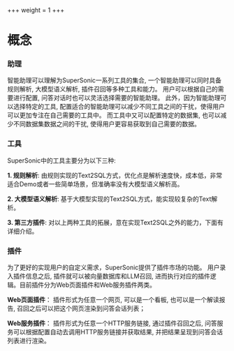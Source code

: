 +++
weight = 1
+++

# 概念

### **助理**
智能助理可以理解为SuperSonic一系列工具的集合, 一个智能助理可以同时具备规则解析, 大模型语义解析, 插件召回等多种工具和能力。
用户可以根据自己的需要进行配置, 问答对话时也可以灵活选择需要的智能助理。 此外，因为智能助理可以选择特定的工具, 
配置适合的智能助理可以减少不同工具之间的干扰，使得用户可以更加专注在自己需要的工具中。
而工具中又可以配置特定的数据集, 也可以减少不同数据集数据之间的干扰, 使得用户更容易获取到自己需要的数据。

### **工具**
SuperSonic中的工具主要分为以下三种:

**1. 规则解析**: 由规则实现的Text2SQL方式，优化点是解析速度快，成本低，非常适合Demo或者一些简单场景，但准确率没有大模型语义解析高。

**2. 大模型语义解析**: 基于大模型实现的Text2SQL方式，能实现较复杂的Text解析。

**3. 第三方插件**: 对以上两种工具的拓展，意在实现Text2SQL之外的能力，下面有详细介绍。

### **插件**

为了更好的实现用户的自定义需求，SuperSonic提供了插件市场的功能。 用户录入插件信息之后, 插件就可以被向量数据库和LLM召回, 进而执行对应的插件逻辑。目前插件分为Web页面插件和Web服务插件两类。

**Web页面插件**： 插件形式为任意一个网页, 可以是一个看板, 也可以是一个解读报告, 召回之后可以把这个网页渲染到问答会话列表；

**Web服务插件**： 插件形式为任意一个HTTP服务链接, 通过插件召回之后, 问答服务可以根据配置自动去调用HTTP服务链接并获取结果, 并把结果呈现到问答会话列表进行渲染。
